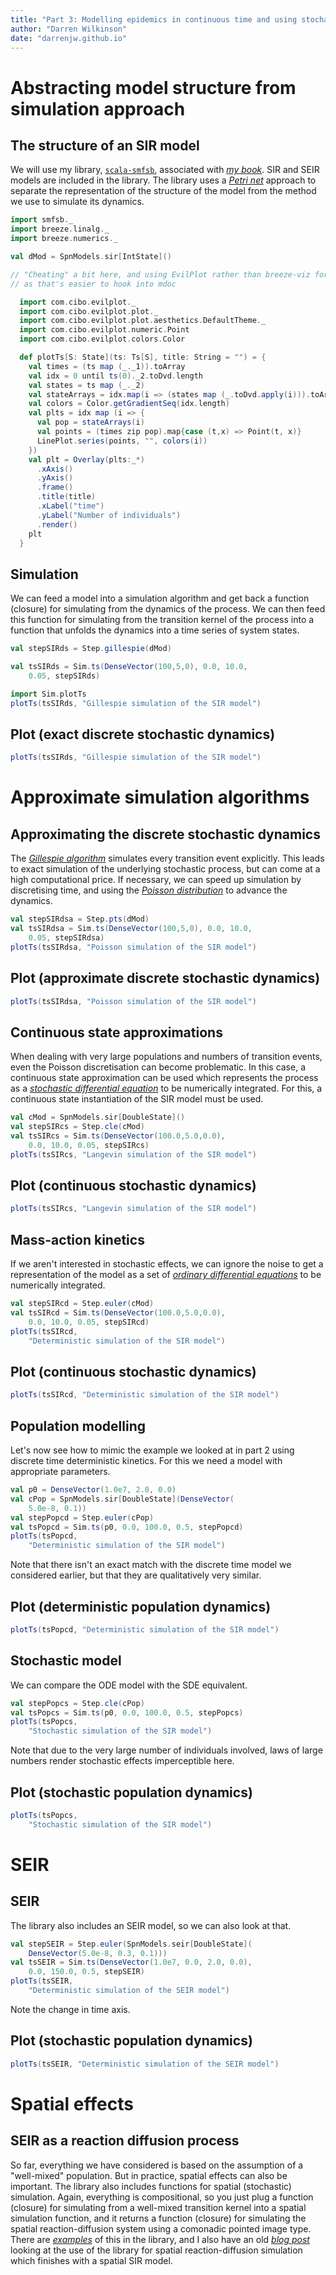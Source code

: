 ```yaml
---
title: "Part 3: Modelling epidemics in continuous time and using stochastic processes"
author: "Darren Wilkinson"
date: "darrenjw.github.io"
---
```


# Abstracting model structure from simulation approach

## The structure of an SIR model

We will use my library, [`scala-smfsb`](https://github.com/darrenjw/scala-smfsb), associated with [*my book*](https://github.com/darrenjw/smfsb/blob/master/README.md). SIR and SEIR models are included in the library. The library uses a [*Petri net*](https://en.wikipedia.org/wiki/Petri_net) approach to separate the representation of the structure of the model from the method we use to simulate its dynamics.

```scala mdoc:silent
import smfsb._
import breeze.linalg._
import breeze.numerics._
```
```scala mdoc
val dMod = SpnModels.sir[IntState]()
```

```scala mdoc:invisible
// "Cheating" a bit here, and using EvilPlot rather than breeze-viz for plotting
// as that's easier to hook into mdoc

  import com.cibo.evilplot._
  import com.cibo.evilplot.plot._
  import com.cibo.evilplot.plot.aesthetics.DefaultTheme._
  import com.cibo.evilplot.numeric.Point
  import com.cibo.evilplot.colors.Color

  def plotTs[S: State](ts: Ts[S], title: String = "") = {
    val times = (ts map (_._1)).toArray
    val idx = 0 until ts(0)._2.toDvd.length
    val states = ts map (_._2)
    val stateArrays = idx.map(i => (states map (_.toDvd.apply(i))).toArray)
    val colors = Color.getGradientSeq(idx.length)
    val plts = idx map (i => {
      val pop = stateArrays(i)
      val points = (times zip pop).map{case (t,x) => Point(t, x)}
      LinePlot.series(points, "", colors(i))
    })
    val plt = Overlay(plts:_*)
      .xAxis()
      .yAxis()
      .frame()
      .title(title)
      .xLabel("time")
      .yLabel("Number of individuals")
      .render()
	plt
  }
```

## Simulation

We can feed a model into a simulation algorithm and get back a function (closure) for simulating from the dynamics of the process. We can then feed this function for simulating from the transition kernel of the process into a function that unfolds the dynamics into a time series of system states.

```scala mdoc
val stepSIRds = Step.gillespie(dMod)
```
```scala mdoc:silent
val tsSIRds = Sim.ts(DenseVector(100,5,0), 0.0, 10.0,
	0.05, stepSIRds)
```	
```scala
import Sim.plotTs
plotTs(tsSIRds, "Gillespie simulation of the SIR model")
```

## Plot (exact discrete stochastic dynamics)

```scala mdoc:evilplot:SIRds.png
plotTs(tsSIRds, "Gillespie simulation of the SIR model")
```


# Approximate simulation algorithms

## Approximating the discrete stochastic dynamics

The [*Gillespie algorithm*](https://en.wikipedia.org/wiki/Gillespie_algorithm) simulates every transition event explicitly. This leads to exact simulation of the underlying stochastic process, but can come at a high computational price. If necessary, we can speed up simulation by discretising time, and using the [*Poisson distribution*](https://en.wikipedia.org/wiki/Poisson_distribution) to advance the dynamics.

```scala mdoc:silent
val stepSIRdsa = Step.pts(dMod)
val tsSIRdsa = Sim.ts(DenseVector(100,5,0), 0.0, 10.0,
	0.05, stepSIRdsa)
plotTs(tsSIRdsa, "Poisson simulation of the SIR model")
```

## Plot (approximate discrete stochastic dynamics)

```scala mdoc:evilplot:SIRdsa.png
plotTs(tsSIRdsa, "Poisson simulation of the SIR model")
```


## Continuous state approximations

When dealing with very large populations and numbers of transition events, even the Poisson discretisation can become problematic. In this case, a continuous state approximation can be used which represents the process as a [*stochastic differential equation*](https://en.wikipedia.org/wiki/Stochastic_differential_equation) to be numerically integrated. For this, a continuous state instantiation of the SIR model must be used.
```scala mdoc:silent
val cMod = SpnModels.sir[DoubleState]()
val stepSIRcs = Step.cle(cMod)
val tsSIRcs = Sim.ts(DenseVector(100.0,5.0,0.0), 
    0.0, 10.0, 0.05, stepSIRcs)
plotTs(tsSIRcs, "Langevin simulation of the SIR model")
```

## Plot (continuous stochastic dynamics)

```scala mdoc:evilplot:SIRcs.png
plotTs(tsSIRcs, "Langevin simulation of the SIR model")
```


## Mass-action kinetics

If we aren't interested in stochastic effects, we can ignore the noise to get a representation of the model as a set of [*ordinary differential equations*](https://en.wikipedia.org/wiki/Ordinary_differential_equation) to be numerically integrated.
```scala mdoc:silent
val stepSIRcd = Step.euler(cMod)
val tsSIRcd = Sim.ts(DenseVector(100.0,5.0,0.0),
    0.0, 10.0, 0.05, stepSIRcd)
plotTs(tsSIRcd,
    "Deterministic simulation of the SIR model")
```

## Plot (continuous stochastic dynamics)

```scala mdoc:evilplot:SIRcd.png
plotTs(tsSIRcd, "Deterministic simulation of the SIR model")
```


## Population modelling

Let's now see how to mimic the example we looked at in part 2 using discrete time deterministic kinetics. For this we need a model with appropriate parameters.
```scala mdoc:silent
val p0 = DenseVector(1.0e7, 2.0, 0.0)
val cPop = SpnModels.sir[DoubleState](DenseVector(
    5.0e-8, 0.1))
val stepPopcd = Step.euler(cPop)
val tsPopcd = Sim.ts(p0, 0.0, 100.0, 0.5, stepPopcd)
plotTs(tsPopcd,
    "Deterministic simulation of the SIR model")
```
Note that there isn't an exact match with the discrete time model we considered earlier, but that they are qualitatively very similar.

## Plot (deterministic population dynamics)

```scala mdoc:evilplot:Popcd.png
plotTs(tsPopcd, "Deterministic simulation of the SIR model")
```


## Stochastic model

We can compare the ODE model with the SDE equivalent.
```scala mdoc:silent
val stepPopcs = Step.cle(cPop)
val tsPopcs = Sim.ts(p0, 0.0, 100.0, 0.5, stepPopcs)
plotTs(tsPopcs,
    "Stochastic simulation of the SIR model")
```
Note that due to the very large number of individuals involved, laws of large numbers render stochastic effects imperceptible here.

## Plot (stochastic population dynamics)

```scala mdoc:evilplot:Popcs.png
plotTs(tsPopcs,
    "Stochastic simulation of the SIR model")
```


# SEIR

## SEIR

The library also includes an SEIR model, so we can also look at that.

```scala mdoc:silent
val stepSEIR = Step.euler(SpnModels.seir[DoubleState](
    DenseVector(5.0e-8, 0.3, 0.1)))
val tsSEIR = Sim.ts(DenseVector(1.0e7, 0.0, 2.0, 0.0),
    0.0, 150.0, 0.5, stepSEIR)
plotTs(tsSEIR,
    "Deterministic simulation of the SEIR model")
```
Note the change in time axis.

## Plot (stochastic population dynamics)

```scala mdoc:evilplot:Seir.png
plotTs(tsSEIR, "Deterministic simulation of the SEIR model")
```


# Spatial effects

## SEIR as a reaction diffusion process

So far, everything we have considered is based on the assumption of a "well-mixed" population. But in practice, spatial effects can also be important. The library also includes functions for spatial (stochastic) simulation. Again, everything is compositional, so you just plug a function (closure) for simulating from a well-mixed transition kernel into a spatial simulation function, and it returns a function (closure) for simulating the spatial reaction-diffusion system using a comonadic pointed image type. There are [*examples*](https://github.com/darrenjw/scala-smfsb/tree/master/examples) of this in the library, and I also have an old [*blog post*](https://darrenjw.wordpress.com/2019/01/22/stochastic-reaction-diffusion-modelling/) looking at the use of the library for spatial reaction-diffusion simulation which finishes with a spatial SIR model.

